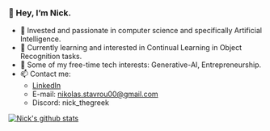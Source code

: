 ### 👋 Hey, I’m Nick.

- 👀 Invested and passionate in computer science and specifically Artificial Intelligence.
- 🌱 Currently learning and interested in Continual Learning in Object Recognition tasks.
- 🔭 Some of my free-time tech interests: Generative-AI, Entrepreneurship.
- 📫 Contact me:
  - [LinkedIn](https://www.linkedin.com/in/nikolas-stavrou-043336181/)
  - E-mail: nikolas.stavrou00@gmail.com
  - Discord: nick_thegreek


[![Nick's github stats](https://github-readme-stats.vercel.app/api?username=nstavr04&count_private=true&show_icons=true&theme=radical&hide_rank=false)](https://github.com/anuraghazra/github-readme-stats)
